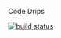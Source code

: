 Code Drips

[![build status](https://api.travis-ci.org/sailxjx/drips.png)](https://travis-ci.org/sailxjx/drips)
